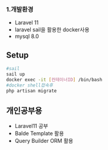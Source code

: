 ### 1.개발환경
- Laravel 11
- laravel sail을 활용한 docker사용
- mysql 8.0

## Setup
```bash
#sail
sail up
docker exec -it [컨테이너ID] /bin/bash
#docker shell접속후
php artisan migrate
```

## 개인공부용
- Laravel11 공부
- Balde Template 활용
- Query Builder ORM 활용
